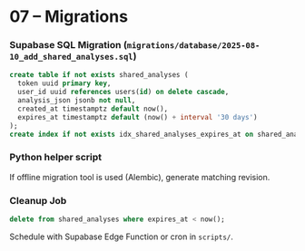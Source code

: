 # 07 – Migrations

### Supabase SQL Migration (`migrations/database/2025-08-10_add_shared_analyses.sql`)
```sql
create table if not exists shared_analyses (
  token uuid primary key,
  user_id uuid references users(id) on delete cascade,
  analysis_json jsonb not null,
  created_at timestamptz default now(),
  expires_at timestamptz default (now() + interval '30 days')
);
create index if not exists idx_shared_analyses_expires_at on shared_analyses(expires_at);
```

### Python helper script
If offline migration tool is used (Alembic), generate matching revision.

### Cleanup Job
```sql
delete from shared_analyses where expires_at < now();
```
Schedule with Supabase Edge Function or cron in `scripts/`. 